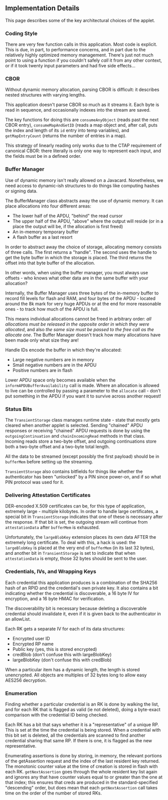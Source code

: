 ## Implementation Details

This page describes some of the key architectural choices of the applet.

### Coding Style

There are very few function calls in this application. Most code is explicit. This is due, in part, to
performance concerns, and in part due to the relatively highly optimized memory management. There's just
not much point to using a function if you couldn't safely _call_ it from any other context, or if it
took twenty input parameters and had five side effects...

### CBOR

Without dynamic memory allocation, parsing CBOR is difficult: it describes nested structures with varying
lengths.

This application doesn't parse CBOR so much as it streams it. Each byte is read in sequence, and occasionally
indexes into the stream are saved.

The key functions for doing this are `consumeAnyObject` (reads past the next CBOR entry), `consumeMapAndGetID`
(reads a map object and, after call, puts the index and length of its `id` entry into temp variables), and
`getMapEntryCount` (returns the number of entries in a map).

This strategy of linearly reading only works due to the CTAP requirement of canonical CBOR: there literally
is only one way to represent each input, and the fields must be in a defined order.

### Buffer Manager

Use of dynamic memory isn't really allowed on a Javacard. Nonetheless, we need access to dynamic-ish
structures to do things like computing hashes or signing data.

The BufferManager class abstracts away the use of dynamic memory. It can place allocations into four
different areas:

- The lower half of the APDU, "behind" the read cursor
- The upper half of the APDU, "above" where the output will reside (or in a place the output will be, 
  if the allocation is first freed)
- An in-memory temporary buffer
- A flash buffer as a last resort

In order to abstract away the choice of storage, allocating memory consists of three calls. The first
returns a "handle". The second uses the handle to get the byte buffer in which the storage is placed.
The third returns the offset into that byte buffer of the allocation.

In other words, when using the buffer manager, you must always use offsets - who knows what other data
are in the same buffer with your allocation?

Internally, the Buffer Manager uses three bytes of the in-memory buffer to record fill levels for
flash and RAM, and four bytes of the APDU - located around the 8k mark for very huge APDUs or at
the end for more reasonable ones - to track how much of the APDU is full.

This means individual allocations cannot be freed in arbitrary order: *all allocations must be released
in the opposite order in which they were allocated*, and also *the same size must be passed to the
free call as the allocate one*. The Buffer Manager doesn't track how many allocations have been made
only what size they are!

Handle IDs encode the buffer in which they're allocated:

- Large negative numbers are in memory
- Small negative numbers are in the APDU
- Positive numbers are in flash

Lower APDU space only becomes available when the `informAPDUBufferAvailability` call is made. Where an
allocation is allowed to live can be controlled by passing a parameter to the `allocate` call - don't
put something in the APDU if you want it to survive across another request!

### Status Bits

The `TransientStorage` class manages runtime state - state that mostly gets cleared when another applet
is selected. Sending "chained" APDU responses or receiving "chained" APDU requests is done by using the
`outgoingContinuation` and `chainIncomingRead` methods in that class. Incoming reads store a two-byte
offset, and outgoing continuations store both a two-byte offset and a two-byte total length.

All the data to be streamed (except possibly the first payload) should be in `bufferMem` before
setting up the streaming.

`TransientStorage` also contains bitfields for things like whether the authenticator has been "unlocked"
by a PIN since power-on, and if so what PIN protocol was used for it.

### Delivering Attestation Certificates

DER-encoded X.509 certificates can be, for this type of application, extremely large - multiple kilobytes.
In order to handle large certificates, a special bit in `TransientStorage` indicates that one of these is
necessary after the response. If that bit is set, the outgoing stream will continue from `attestationData`
after `bufferMem` is exhausted.

Unfortunately, the `largeBlobKey` extension places its own data AFTER the extremely long certificate. To
deal with this, a hack is used: the `largeBlobKey` is placed at the very end of `bufferMem` (in its last
32 bytes), and another bit in `TransientStorage` is set to indicate that when `attestationData` is empty,
those 32 bytes should be sent to the user.

### Credentials, IVs, and Wrapping Keys

Each credential this application produces is a combination of the SHA256 hash of an RPID and the
credential's own private key. It also contains a bit indicating whether the credential is discoverable,
a 16 byte IV for encryption, and a 16 byte HMAC for verification.

The discoverability bit is necessary because deleting a discoverable credential should invalidate it,
even if it is given back to the authenticator in an allowList.

Each RK gets a separate IV for each of its data structures:

- Encrypted user ID
- Encrypted RP name
- Public key (yes, this is stored encrypted)
- credBlob (don't confuse this with largeBlobKey)
- largeBlobKey (don't confuse this with credBlob)

When a particular item has a dynamic length, the length is stored unencrypted. All objects are multiples of 32
bytes long to allow easy AES256 decryption.

### Enumeration

Finding whether a particular credential is an RK is done by walking the list, and for each RK that is flagged
as valid (ie not deleted), doing a byte-exact comparison with the credential ID being checked.

Each RK has a bit that says whether it is a "representative" of a unique RP. This is set at the time the
credential is being stored. When a credential with this bit set is deleted, all the credentials are scanned
to find another credential sharing that same RP. If there is one, it is flagged as the new representative.

Enumerating assertions is done by storing, in memory, the relevant portions of the getAssertion request and
the index of the last resident key returned. The monotonic counter value at the time of creation is stored
in flash with each RK. `getNextAssertion` goes through the whole resident key list again and ignores any
that have counter values equal to or greater than the one at that index; this ensures that creds are produced
in the standard-specified "descending" order, but does mean that each `getNextAssertion` call takes time on
the order of the number of stored RKs.
